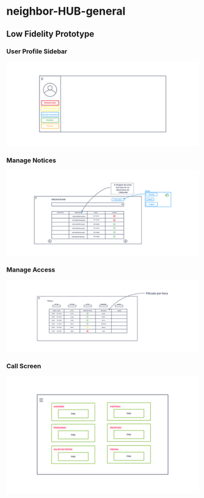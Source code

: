 # neighbor-HUB-general

## Low Fidelity Prototype

### User Profile Sidebar

![user profile sidebar](https://github.com/NEIGHBOR-HUB/neighbor-HUB-general/blob/general/low-fidelity-prototype/user-profile-sidebar.png?raw=true)

### Manage Notices

![manage notices](https://github.com/NEIGHBOR-HUB/neighbor-HUB-general/blob/general/low-fidelity-prototype/Gerenciar%20Avisos.png?raw=true)

### Manage Access

![manage access](https://github.com/NEIGHBOR-HUB/neighbor-HUB-general/blob/general/low-fidelity-prototype/Gerenciar%20acessos.png?raw=true)

### Call Screen

![Call Screen](https://github.com/NEIGHBOR-HUB/neighbor-HUB-general/blob/general/low-fidelity-prototype/Call_Screen.png?raw=true)
